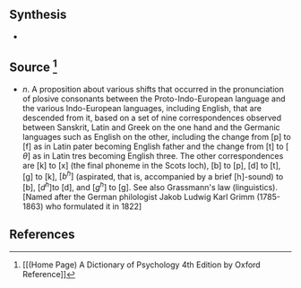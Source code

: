 ## Synthesis
- 
## Source [^1]
- $n$. A proposition about various shifts that occurred in the pronunciation of plosive consonants between the Proto-Indo-European language and the various Indo-European languages, including English, that are descended from it, based on a set of nine correspondences observed between Sanskrit, Latin and Greek on the one hand and the Germanic languages such as English on the other, including the change from \[p] to \[f] as in Latin pater becoming English father and the change from \[t] to \[ $\theta$] as in Latin tres becoming English three. The other correspondences are \[k] to \[x] (the final phoneme in the Scots loch), \[b] to \[p], \[d] to \[t], \[g] to \[k], $[b^h]$ (aspirated, that is, accompanied by a brief \[h]-sound) to \[b], $[d^h]$to \[d], and $[g^h]$ to \[g]. See also Grassmann's law (linguistics). \[Named after the German philologist Jakob Ludwig Karl Grimm (1785-1863) who formulated it in 1822]
## References

[^1]: [[(Home Page) A Dictionary of Psychology 4th Edition by Oxford Reference]]